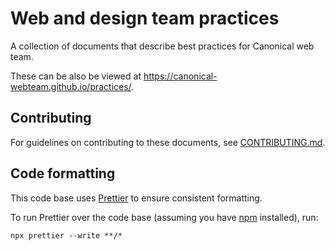 # Web and design team practices

A collection of documents that describe best practices for Canonical web team.

These can be also be viewed at https://canonical-webteam.github.io/practices/.

## Contributing

For guidelines on contributing to these documents, see [CONTRIBUTING.md](CONTRIBUTING.md).

## Code formatting

This code base uses [Prettier](https://prettier.io) to ensure consistent formatting.

To run Prettier over the code base (assuming you have [npm](https://www.npmjs.com) installed), run:

```
npx prettier --write **/*
```
